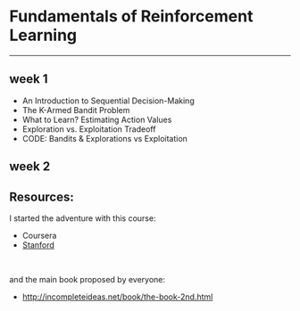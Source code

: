 # Fundamentals of Reinforcement Learning
<hr>

## week 1
 - An Introduction to Sequential Decision-Making
 - The K-Armed Bandit Problem
 - What to Learn? Estimating Action Values
 - Exploration vs. Exploitation Tradeoff
 - CODE: Bandits & Explorations vs Exploitation
 
## week 2


## Resources:
I started the adventure with this course:
- Coursera
- [Stanford](http://web.stanford.edu/class/cme241/) 
<br>

and the main book proposed by everyone:

- http://incompleteideas.net/book/the-book-2nd.html

